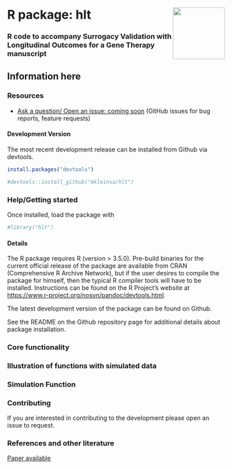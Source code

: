# R package: hlt <img src="man/figures/logo.png" align="right" width="120" />

### R code to accompany Surrogacy Validation with Longitudinal Outcomes for a Gene Therapy manuscript

Information here
---

### Resources

* [Ask a question/ Open an issue: coming soon](https://github.com/emilykroberts) (GitHub issues for bug reports, feature requests)

#### Development Version

The most recent development release can be installed from Github via devtools. 

```r
install.packages("devtools")
```

```r
#devtools::install_github("mkleinsa/hlt")
```

### Help/Getting started

Once installed, load the package with 

```r
#library("hlt")
```

#### Details

The R package requires R (version > 3.5.0). Pre-build binaries for the current official release of the package are available from CRAN (Comprehensive R Archive Network), but if the user desires to compile the package for himself, then the typical R compiler tools will have to be installed. Instructions can be found on the R Project’s website at https://www.r-project.org/nosvn/pandoc/devtools.html.

The latest development version of the package can be found on Github. 


See the README on the Github repository page for additional details about package installation. 

### Core functionality



### Illustration of functions with simulated data



### Simulation Function


### Contributing 

If you are interested in contributing to the development please open an issue to request.

### References and other literature

[Paper available](https://onlinelibrary.wiley.com/doi/full/10.1111/biom.13720)
